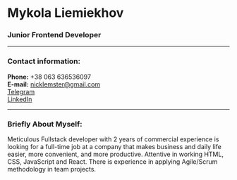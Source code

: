 # Mykola Liemiekhov

### Junior Frontend Developer

---

### Contact information:

**Phone:** +38 063 636536097 <br>
**E-mail:** nicklemster@gmail.com <br>
[Telegram](https://t.me/nicklemster) <br>
[LinkedIn](https://www.linkedin.com/in/nikolay-liemiekhov-270520180/) <br>

---

### Briefly About Myself:

Meticulous Fullstack developer with 2 years of commercial
experience is looking for a full-time job at a company that
makes business and daily life easier, more convenient, and
more productive. Attentive in working HTML, CSS,
JavaScript and React. There is experience in applying
Agile/Scrum methodology in team projects.

